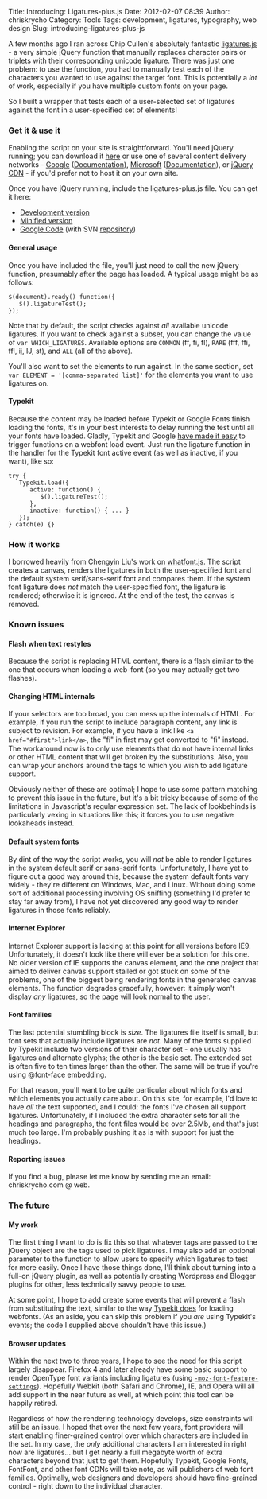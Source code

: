 Title: Introducing: Ligatures-plus.js
Date: 2012-02-07 08:39
Author: chriskrycho
Category: Tools
Tags: development, ligatures, typography, web design
Slug: introducing-ligatures-plus-js

A few months ago I ran across Chip Cullen's absolutely fantastic
[ligatures.js][] - a very simple jQuery function that manually replaces
character pairs or triplets with their corresponding unicode ligature.
There was just one problem: to use the function, you had to manually
test each of the characters you wanted to use against the target font.
This is potentially a *lot* of work, especially if you have multiple
custom fonts on your page. <!--more-->

So I built a wrapper that tests each of a user-selected set of ligatures
against the font in a user-specified set of elements!

### Get it & use it

Enabling the script on your site is straightforward. You'll need jQuery
running; you can download it [here][] or use one of several content
delivery networks - [Google][] ([Documentation][]), [Microsoft][]
([Documentation][1]), or [jQuery CDN][] - if you'd prefer not to host it
on your own site.

Once you have jQuery running, include the ligatures-plus.js file. You
can get it here:

-   [Development version][]
-   [Minified version][]
-   [Google Code][] (with SVN [repository][])

#### General usage

Once you have included the file, you'll just need to call the new jQuery
function, presumably after the page has loaded. A typical usage might be
as follows:

~~~~ {lang="javascript"}
$(document).ready() function({
   $().ligatureTest();
});
~~~~

Note that by default, the script checks against *all* available unicode
ligatures. If you want to check against a subset, you can change the
value of `var WHICH_LIGATURES`. Available options are `COMMON` (ff, fi,
fl), `RARE` (fff, ffi, ffl, ij, IJ, st), and `ALL` (all of the above).

You'll also want to set the elements to run against. In the same
section, set `var ELEMENT = '[comma-separated list]'` for the elements
you want to use ligatures on.

#### Typekit

Because the content may be loaded before Typekit or Google Fonts finish
loading the fonts, it's in your best interests to delay running the test
until all your fonts have loaded. Gladly, Typekit and Google [have made
it easy][] to trigger functions on a webfont load event. Just run the
ligature function in the handler for the Typekit font active event (as
well as inactive, if you want), like so:

~~~~ {lang="javascript"}
try {
   Typekit.load({
      active: function() {
         $().ligatureTest();
      },
      inactive: function() { ... }
   });
} catch(e) {}
~~~~

### How it works

I borrowed heavily from Chengyin Liu's work on [whatfont.js][]. The
script creates a canvas, renders the ligatures in both the
user-specified font and the default system serif/sans-serif font and
compares them. If the system font ligature does *not* match the
user-specified font, the ligature is rendered; otherwise it is ignored.
At the end of the test, the canvas is removed.

### Known issues

#### Flash when text restyles

Because the script is replacing HTML content, there is a flash similar
to the one that occurs when loading a web-font (so you may actually get
two flashes).

#### Changing HTML internals

If your selectors are too broad, you can mess up the internals of HTML.
For example, if you run the script to include paragraph content, any
link is subject to revision. For example, if you have a link like
`<a href="#first">link</a>`, the
"f<span style="display:inline-block;width:0;visibility:hidden;"> </span>i"
in first may get converted to "ﬁ" instead. The workaround now is to only
use elements that do not have internal links or other HTML content that
will get broken by the substitutions. Also, you can wrap your anchors
around the tags to which you wish to add ligature support.

Obviously neither of these are optimal; I hope to use some pattern
matching to prevent this issue in the future, but it's a bit tricky
because of some of the limitations in Javascript's regular expression
set. The lack of lookbehinds is particularly vexing in situations like
this; it forces you to use negative lookaheads instead.

#### Default system fonts

By dint of the way the script works, you will *not* be able to render
ligatures in the system default serif or sans-serif fonts.
Unfortunately, I have yet to figure out a good way around this, because
the system default fonts vary widely - they're different on Windows,
Mac, and Linux. Without doing some sort of additional processing
involving OS sniffing (something I'd prefer to stay far away from), I
have not yet discovered any good way to render ligatures in those fonts
reliably.

#### Internet Explorer

Internet Explorer support is lacking at this point for all versions
before IE9. Unfortunately, it doesn't look like there will ever be a
solution for this one. No older version of IE supports the canvas
element, and the one project that aimed to deliver canvas support
stalled or got stuck on some of the problems, one of the biggest being
rendering fonts in the generated canvas elements. The function degrades
gracefully, however: it simply won't display *any* ligatures, so the
page will look normal to the user.

#### Font families

The last potential stumbling block is *size*. The ligatures file itself
is small, but font sets that actually include ligatures are *not*. Many
of the fonts supplied by Typekit include two versions of their character
set - one usually has ligatures and alternate glyphs; the other is the
basic set. The extended set is often five to ten times larger than the
other. The same will be true if you're using @font-face embedding.

For that reason, you'll want to be quite particular about which fonts
and which elements you actually care about. On this site, for example,
I'd love to have *all* the text supported, and I could: the fonts I've
chosen all support ligatures. Unfortunately, if I included the extra
character sets for all the headings and paragraphs, the font files would
be over 2.5Mb, and that's just much too large. I'm probably pushing it
as is with support for just the headings.

#### Reporting issues

If you find a bug, please let me know by sending me an email:
<a class="email-link web" title="web|@|chriskrycho.com">chriskrycho.com
@ web</a>.

### The future

#### My work

The first thing I want to do is fix this so that whatever tags are
passed to the jQuery object are the tags used to pick ligatures. I may
also add an optional parameter to the function to allow users to specify
which ligatures to test for more easily. Once I have those things done,
I'll think about turning into a full-on jQuery plugin, as well as
potentially creating Wordpress and Blogger plugins for other, less
technically savvy people to use.

At some point, I hope to add create some events that will prevent a
flash from substituting the text, similar to the way [Typekit does][]
for loading webfonts. (As an aside, you can skip this problem if you
*are* using Typekit's events; the code I supplied above shouldn't have
this issue.)

#### Browser updates

Within the next two to three years, I hope to see the need for this
script largely disappear. Firefox 4 and later already have some basic
support to render OpenType font variants including ligatures (using
[`-moz-font-feature-settings`][]). Hopefully Webkit (both Safari and
Chrome), IE, and Opera will all add support in the near future as well,
at which point this tool can be happily retired.

Regardless of how the rendering technology develops, size constraints
will still be an issue. I hoped that over the next few years, font
providers will start enabling finer-grained control over which
characters are included in the set. In my case, the *only* additional
characters I am interested in right now are ligatures... but I get
nearly a full megabyte worth of extra characters beyond that just to get
them. Hopefully Typekit, Google Fonts, FontFont, and other font CDNs
will take note, as will publishers of web font families. Optimally, web
designers and developers should have fine-grained control - right down
to the individual character.

  [ligatures.js]: http://chipcullen.com/ligatures/
  [here]: http://jquery.com/ "jQuery.com"
  [Google]: http://ajax.googleapis.com/ajax/libs/jquery/1.7.1/jquery.min.js
  [Documentation]: http://code.google.com/apis/ajaxlibs/documentation/index.html#jquery
  [Microsoft]: http://ajax.aspnetcdn.com/ajax/jQuery/jquery-1.7.1.min.js
  [1]: http://www.asp.net/ajaxlibrary/cdn.ashx
  [jQuery CDN]: http://code.jquery.com/jquery-1.7.1.min.js
  [Development version]: http://www.chriskrycho.com/downloads/lig/ligatures-plus.js
  [Minified version]: http://www.chriskrycho.com/downloads/lig/ligatures-plus.min.js
  [Google Code]: http://code.google.com/p/ligatures-plus/
  [repository]: http://code.google.com/p/ligatures-plus/source/checkout
  [have made it easy]: http://blog.typekit.com/2010/11/11/font-events-using-javascript-callbacks/
    "Font events: Using JavaScript callbacks @Typekit blog"
  [whatfont.js]: http://chengyinliu.com/whatfont.html
  [Typekit does]: http://blog.typekit.com/2010/10/29/font-events-controlling-the-fout/
  [`-moz-font-feature-settings`]: https://developer.mozilla.org/en/CSS/-moz-font-feature-settings
